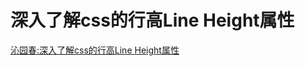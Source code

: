 # 深入了解css的行高Line Height属性

[沁园春:深入了解css的行高Line Height属性](http://www.cnblogs.com/fengzheng126/archive/2012/05/18/2507632.html)